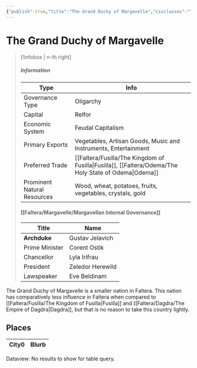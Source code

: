 ```yaml
---
{"publish":true,"title":"The Grand Duchy of Margavelle","cssclasses":""}
---
```


# The Grand Duchy of Margavelle
> [!infobox | n-th right]
> ##### Information
> | Type |  Info |
> | ---- | ---- |
> | Governance Type | Oligarchy |
> | Capital | Relfor |
> | Economic System | Feudal Capitalism | 
> | Primary Exports | Vegetables, Artisan Goods, Music and Instruments, Entertainment |
> | Preferred Trade | [[Faltera/Fusilla/The Kingdom of Fusilla\|Fusilla]], [[Faltera/Odema/The Holy State of Odema\|Odema]] | 
> | Prominent Natural Resources | Wood, wheat, potatoes, fruits, vegetables, crystals, gold |
> #### [[Faltera/Margavelle/Margavellan Internal Governance]]
> | Title | Name |
> | ---- | ---- |
> | **Archduke** | Gustav Jelavich |
> | Prime Minister | Corent Ostik |
> | Chancellor |  Lyla Irifrau |
> | President | Zeledor Herewild |
> | Lawspeaker | Eve Beldinam |

The Grand Duchy of Margavelle is a smaller nation in Faltera. This nation has comparatively less influence in Faltera when compared to [[Faltera/Fusilla/The Kingdom of Fusilla\|Fusilla]] and [[Faltera/Dagdra/The Empire of Dagdra\|Dagdra]], but that is no reason to take this country lightly. 
## Places
|City0|Blurb|
|---|---|

Dataview: No results to show for table query.
